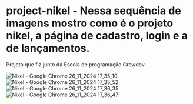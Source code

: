 # project-nikel - Nessa sequência de imagens mostro como é o projeto nikel, a página de cadastro, login e a de lançamentos.
Projeto que fiz junto da Escola de programação Growdev

![Nikel - Google Chrome 26_11_2024 17_35_10](https://github.com/user-attachments/assets/45512af9-6294-4691-96d4-351faf6708a2)
![Nikel - Google Chrome 26_11_2024 17_35_52](https://github.com/user-attachments/assets/d87fc1a4-4878-4cbe-a174-335ebbdd44b8)
![Nikel - Google Chrome 26_11_2024 17_36_35](https://github.com/user-attachments/assets/e09b942e-2f6c-4597-8d13-58d7dc15a2fa)
![Nikel - Google Chrome 26_11_2024 17_36_47](https://github.com/user-attachments/assets/5057539a-a180-4d89-859a-c48e92914ff2)
